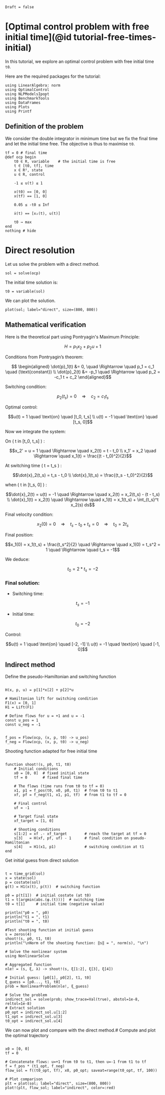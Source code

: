 ```@meta
Draft = false
```

# [Optimal control problem with free initial time](@id tutorial-free-times-initial)

In this tutorial, we explore an optimal control problem with free initial time `t0`.

Here are the required packages for the tutorial:

```@example initial_time
using LinearAlgebra: norm
using OptimalControl
using NLPModelsIpopt
using BenchmarkTools
using DataFrames
using Plots
using Printf
```

## Definition of the problem

We consider the double integrator in minimum time but we fix the final time and let the initial time free. The objective is thus to maximise `t0`.

```@example initial_time
tf = 0 # final time
@def ocp begin
    t0 ∈ R, variable    # the initial time is free
    t ∈ [t0, tf], time
    x ∈ R², state
    u ∈ R, control

    -1 ≤ u(t) ≤ 1

    x(t0) == [0, 0]
    x(tf) == [1, 0]

    0.05 ≤ -t0 ≤ Inf

    ẋ(t) == [x₂(t), u(t)]

    t0 → max
end
nothing # hide
```

#  Direct resolution

Let us solve the problem with a direct method.

```@example initial_time
sol = solve(ocp)
```

The initial time solution is:

```@example initial_time
t0 = variable(sol)
```

We can plot the solution.

```@example initial_time
plot(sol; label="direct", size=(800, 800))
```

## Mathematical verification

Here is the theoretical part using Pontryagin's Maximum Principle:
```math
H = p_1 x_2 + p_2 u + 1
```

Conditions from Pontryagin’s theorem:
```math
    \begin{aligned}

        \dot{p}_1(t) &= 0,  \quad \Rightarrow \quad p_1 = c_1 \quad (\text{constant}) \\

        \dot{p}_2(t) &= -p_1 \quad \Rightarrow \quad p_2 = -c_1 t + c_2
    \end{aligned}
```

Switching condition:
```math
p_2(t_s) = 0 \quad \Rightarrow \quad c_2 = c_1 t_s
```

Optimal control:
```math
u(t) = 1 \quad \text{on} \quad [t_0, t_s] \\
u(t) = -1 \quad \text{on} \quad [t_s, 0]
```

Now we integrate the system:

On ( t in [t_0, t_s] ) :
```math
x_2' = u = 1 \quad \Rightarrow \quad x_2(t) = t - t_0 \\
x_1' = x_2 \quad \Rightarrow \quad x_1(t) = \frac{(t - t_0)^2}{2}
```

At switching time ( t = t_s ) :
```math
\dot{x}_2(t_s) = t_s - t_0 \\
\dot{x}_1(t_s) = \frac{(t_s - t_0)^2}{2}
```

when ( t in [t_s, 0] ) :
```math
\dot{x}_2(t) = u(t) = -1 \quad \Rightarrow \quad x_2(t) = x_2(t_s) - (t - t_s) \\
\dot{x}_1(t) = x_2(t) \quad \Rightarrow \quad x_1(t) = x_1(t_s) + \int_{t_s}^t x_2(s) ds
```

Final velocity condition:
```math
x_2(0) = 0 \quad \Rightarrow \quad t_s - t_0 + t_s = 0 \quad \Rightarrow \quad t_0 = 2 t_s
```

Final position:
```math
x_1(0) = x_1(t_s) + \frac{t_s^2}{2} \quad \Rightarrow \quad x_1(0) = t_s^2 = 1 \quad \Rightarrow \quad t_s = -1
```

We deduce:
```math
t_0 = 2 * t_s = -2
```

### Final solution:
- Switching time:
```math
t_s = -1 
```
- Initial time:
```math
t_0 = -2 
```

Control:
```math
u(t) = 1 \quad \text{on} \quad [-2, -1] \\
u(t) = -1 \quad \text{on} \quad [-1, 0]
```

## Indirect method 


Define the pseudo-Hamiltonian and switching function
```@example initial_time

H(x, p, u) = p[1]*x[2] + p[2]*u

# Hamiltonian lift for switching condition
F1(x) = [0, 1]
H1 = Lift(F1)

# Define flows for u = +1 and u = -1
const u_pos = 1
const u_neg = -1


f_pos = Flow(ocp, (x, p, t0) -> u_pos)
f_neg = Flow(ocp, (x, p, t0) -> u_neg)
```

Shooting function adapted for free initial time
```@example initial_time

function shoot!(s, p0, t1, t0)
    # Initial conditions
    x0 = [0, 0]  # fixed initial state
    tf = 0       # fixed final time
    
    # The flows (time runs from t0 to tf = 0)
    x1, p1 = f_pos(t0, x0, p0, t1)  # from t0 to t1
    xf, pf = f_neg(t1, x1, p1, tf)  # from t1 to tf = 0
    
    # Final control
    uf = -1
    
    # Target final state
    xf_target = [1, 0]
    
    # Shooting conditions
    s[1:2] = xf .- xf_target        # reach the target at tf = 0
    s[3]   = H(xf, pf, uf) - 1      # final condition on pseudo-Hamiltonian
    s[4]   = H1(x1, p1)             # switching condition at t1
end
```

Get initial guess from direct solution
```@example initial_time

t = time_grid(sol)
x = state(sol)
p = costate(sol)
φ(t) = H1(x(t), p(t))  # switching function

p0 = p(t[1])  # initial costate (at t0)
t1 = t[argmin(abs.(φ.(t)))]  # switching time
t0 = t[1]     # initial time (negative value)

println("p0 = ", p0)
println("t1 = ", t1)
println("t0 = ", t0)

#Test shooting function at initial guess
s = zeros(4)
shoot!(s, p0, t1, t0)
println("\nNorm of the shooting function: ‖s‖ = ", norm(s), "\n")

# Solve the nonlinear system
using NonlinearSolve

# Aggregated function
nle! = (s, ξ, λ) -> shoot!(s, ξ[1:2], ξ[3], ξ[4])

# Initial guess: [p0[1], p0[2], t1, t0]
ξ_guess = [p0..., t1, t0]
prob = NonlinearProblem(nle!, ξ_guess)

# Solve the problem
indirect_sol = solve(prob; show_trace=Val(true), abstol=1e-8, reltol=1e-8)
# Extract solution
p0_opt = indirect_sol.u[1:2]
t1_opt = indirect_sol.u[3]
t0_opt = indirect_sol.u[4]
```
We can now plot and compare with the direct method.# Compute and plot the optimal trajectory

```@example initial_time

x0 = [0, 0]
tf = 0

# Concatenate flows: u=+1 from t0 to t1, then u=-1 from t1 to tf
f = f_pos * (t1_opt, f_neg)
flow_sol = f((t0_opt, tf), x0, p0_opt; saveat=range(t0_opt, tf, 100))

# Plot comparison
plt = plot(sol; label="direct", size=(800, 800))
plot!(plt, flow_sol; label="indirect", color=:red)
```